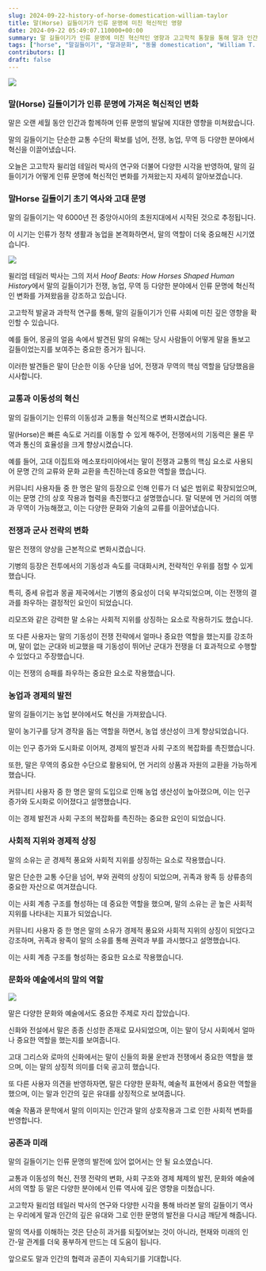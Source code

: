 ```yaml
---
slug: 2024-09-22-history-of-horse-domestication-william-taylor
title: 말(Horse) 길들이기가 인류 문명에 미친 혁신적인 영향
date: 2024-09-22 05:49:07.110000+00:00
summary: 말 길들이기가 인류 문명에 미친 혁신적인 영향과 고고학적 통찰을 통해 말과 인간의 특별한 유대를 탐구합니다. 윌리엄 테일러 박사의 연구와 다양한 시각을 만나보세요.
tags: ["horse", "말길들이기", "말과문화", "동물 domestication", "William T. Taylor"]
contributors: []
draft: false
---
```


![](https://blogger.googleusercontent.com/img/a/AVvXsEixx8Sbewn8jNsXkRbnLNd6_JFN9UG0BXHdb8ef3hJLEaP9ymfF2ng_fm0y6tp0bOrCg_fVmPaiSZ28EQgBZqK08h3zrqzcl78abFdSWUrXWMzTvqInNP_iUOsSzQQYt2hKZaHSZFgD1fl_mYgCfd6bWvSwn0kFVV_oTae7tsSuxmII5Cyo91oEE_UvzP4)

### 말(Horse) 길들이기가 인류 문명에 가져온 혁신적인 변화

말은 오랜 세월 동안 인간과 함께하며 인류 문명의 발달에 지대한 영향을 미쳐왔습니다.

말의 길들이기는 단순한 교통 수단의 확보를 넘어, 전쟁, 농업, 무역 등 다양한 분야에서 혁신을 이끌어냈습니다.

오늘은 고고학자 윌리엄 테일러 박사의 연구와 더불어 다양한 시각을 반영하여, 말의 길들이기가 어떻게 인류 문명에 혁신적인 변화를 가져왔는지 자세히 알아보겠습니다.

### 말Horse 길들이기 초기 역사와 고대 문명

말의 길들이기는 약 6000년 전 중앙아시아의 초원지대에서 시작된 것으로 추정됩니다.

이 시기는 인류가 정착 생활과 농업을 본격화하면서, 말의 역할이 더욱 중요해진 시기였습니다.

![](https://blogger.googleusercontent.com/img/a/AVvXsEjwMe6tRS4pi6p-6TxhefeBctanuo4E-grjmMxQu--ILb_w-ekmZ9gUIB-SJmaQAdnTth8QagQfQHaayAyrQbs_O7TQvxBkWQVzN11AdVdjXwXPUPPWaU_Ld9WZ90dpe3CYwsbm5-ZepOc1QCptYV9fdrTgcSRYdxjyDRvltc7-CO-Cer0X7HqzB605QWs)

윌리엄 테일러 박사는 그의 저서 *Hoof Beats: How Horses Shaped Human History*에서 말의 길들이기가 전쟁, 농업, 무역 등 다양한 분야에서 인류 문명에 혁신적인 변화를 가져왔음을 강조하고 있습니다.

고고학적 발굴과 과학적 연구를 통해, 말의 길들이기가 인류 사회에 미친 깊은 영향을 확인할 수 있습니다.

예를 들어, 몽골의 얼음 속에서 발견된 말의 유해는 당시 사람들이 어떻게 말을 돌보고 길들이었는지를 보여주는 중요한 증거가 됩니다.

이러한 발견들은 말이 단순한 이동 수단을 넘어, 전쟁과 무역의 핵심 역할을 담당했음을 시사합니다.

### 교통과 이동성의 혁신

말의 길들이기는 인류의 이동성과 교통을 혁신적으로 변화시켰습니다.

말(Horse)은 빠른 속도로 거리를 이동할 수 있게 해주어, 전쟁에서의 기동력은 물론 무역과 통신의 효율성을 크게 향상시켰습니다.

예를 들어, 고대 이집트와 메소포타미아에서는 말이 전쟁과 교통의 핵심 요소로 사용되어 문명 간의 교류와 문화 교환을 촉진하는데 중요한 역할을 했습니다.

커뮤니티 사용자들 중 한 명은 말의 등장으로 인해 인류가 더 넓은 범위로 확장되었으며, 이는 문명 간의 상호 작용과 협력을 촉진했다고 설명했습니다. 말 덕분에 먼 거리의 여행과 무역이 가능해졌고, 이는 다양한 문화와 기술의 교류를 이끌어냈습니다.

### 전쟁과 군사 전략의 변화

말은 전쟁의 양상을 근본적으로 변화시켰습니다.

기병의 등장은 전투에서의 기동성과 속도를 극대화시켜, 전략적인 우위를 점할 수 있게 했습니다.

특히, 중세 유럽과 몽골 제국에서는 기병의 중요성이 더욱 부각되었으며, 이는 전쟁의 결과를 좌우하는 결정적인 요인이 되었습니다.

리모즈와 같은 강력한 말 소유는 사회적 지위를 상징하는 요소로 작용하기도 했습니다.

또 다른 사용자는 말의 기동성이 전쟁 전략에서 얼마나 중요한 역할을 했는지를 강조하며, 말이 없는 군대와 비교했을 때 기동성이 뛰어난 군대가 전쟁을 더 효과적으로 수행할 수 있었다고 주장했습니다.

이는 전쟁의 승패를 좌우하는 중요한 요소로 작용했습니다.

### 농업과 경제의 발전

말의 길들이기는 농업 분야에서도 혁신을 가져왔습니다.

말이 농기구를 당겨 경작을 돕는 역할을 하면서, 농업 생산성이 크게 향상되었습니다.

이는 인구 증가와 도시화로 이어져, 경제의 발전과 사회 구조의 복잡화를 촉진했습니다.

또한, 말은 무역의 중요한 수단으로 활용되어, 먼 거리의 상품과 자원의 교환을 가능하게 했습니다.

커뮤니티 사용자 중 한 명은 말의 도입으로 인해 농업 생산성이 높아졌으며, 이는 인구 증가와 도시화로 이어졌다고 설명했습니다.

이는 경제 발전과 사회 구조의 복잡화를 촉진하는 중요한 요인이 되었습니다.

### 사회적 지위와 경제적 상징

말의 소유는 곧 경제적 풍요와 사회적 지위를 상징하는 요소로 작용했습니다.

말은 단순한 교통 수단을 넘어, 부와 권력의 상징이 되었으며, 귀족과 왕족 등 상류층의 중요한 자산으로 여겨졌습니다.

이는 사회 계층 구조를 형성하는 데 중요한 역할을 했으며, 말의 소유는 곧 높은 사회적 지위를 나타내는 지표가 되었습니다.

커뮤니티 사용자 중 한 명은 말의 소유가 경제적 풍요와 사회적 지위의 상징이 되었다고 강조하며, 귀족과 왕족이 말의 소유를 통해 권력과 부를 과시했다고 설명했습니다.

이는 사회 계층 구조를 형성하는 중요한 요소로 작용했습니다.

### 문화와 예술에서의 말의 역할

![](https://blogger.googleusercontent.com/img/a/AVvXsEgLJpz53f_FZ_m_vKQv6ToycjSJ4Rr3uULKpYjAiV-MtWYkpsgLtPVDvWxoPfo8Eaajp7bG5fYLqmG65RvryVA3CzBN8ju_aTa8qa8KbbA0W_UryJ5gZLEY1pJaLUAG9LFAvf2Fo9CgdNOfcr3CYHyRO9NNJDUsdDZJn-lEIBtRfKmIkKDhr-BLnHsp-is)

말은 다양한 문화와 예술에서도 중요한 주제로 자리 잡았습니다.

신화와 전설에서 말은 종종 신성한 존재로 묘사되었으며, 이는 말이 당시 사회에서 얼마나 중요한 역할을 했는지를 보여줍니다.

고대 그리스와 로마의 신화에서는 말이 신들의 화물 운반과 전쟁에서 중요한 역할을 했으며, 이는 말의 상징적 의미를 더욱 공고히 했습니다.

또 다른 사용자 의견을 반영하자면, 말은 다양한 문화적, 예술적 표현에서 중요한 역할을 했으며, 이는 말과 인간의 깊은 유대를 상징적으로 보여줍니다.

예술 작품과 문학에서 말의 이미지는 인간과 말의 상호작용과 그로 인한 사회적 변화를 반영합니다.

### 공존과 미래

말의 길들이기는 인류 문명의 발전에 있어 없어서는 안 될 요소였습니다.

교통과 이동성의 혁신, 전쟁 전략의 변화, 사회 구조와 경제 체제의 발전, 문화와 예술에서의 역할 등 말은 다양한 분야에서 인류 역사에 깊은 영향을 미쳤습니다.

고고학자 윌리엄 테일러 박사의 연구와 다양한 시각을 통해 바라본 말의 길들이기 역사는 우리에게 말과 인간의 깊은 유대와 그로 인한 문명의 발전을 다시금 깨닫게 해줍니다.
    
말의 역사를 이해하는 것은 단순히 과거를 되짚어보는 것이 아니라, 현재와 미래의 인간-말 관계를 더욱 풍부하게 만드는 데 도움이 됩니다.

앞으로도 말과 인간의 협력과 공존이 지속되기를 기대합니다.

